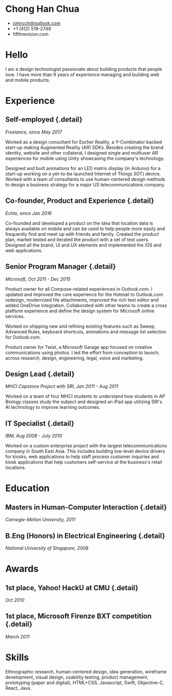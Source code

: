 # Chong Han Chua
* johncch@outlook.com
* +1 (412) 519-2749
* fifthrevision.com

# Hello
I am a design technologist passionate about building products that people love. 
I have more than 9 years of experience managing and building web and mobile products.

# Experience

## Self-employed {.detail}
*Freelance, since May 2017*

Worked as a design consultant for Escher Reality, a Y-Combinator backed start-up 
making Augmented Reality (AR) SDKs. Besides creating the brand identity, website
and other collateral, I designed single and multiuser AR experiences for mobile
using Unity showcasing the company's technology.

Designed and built animations for an LED matrix display (in Arduino) for a 
start-up working on a yet-to-be launched Internet of Things (IOT) device. Worked with 
a team of consultants to use human-centered design methods to design a business
strategy for a major US telecommunications company.
 
## Co-founder, Product and Experience {.detail}
*Echlo, since Jan 2016*

Co-founded and developed a product on the idea that location data is always
available on mobile and can be used to help people more easily and frequently 
find and meet up with friends and family. Created the product plan, market tested 
and iterated the product  with a set of test users. Designed all the brand, UI 
and UX elements and implemented the iOS and web applications.

## Senior Program Manager {.detail}
*Microsoft, Oct 2011 - Dec 2015*

Product owner for all Compose-related experiences in Outlook.com. I updated and
improved the core experience for the Hotmail to Outlook.com redesign, modernized 
file attachments, improved the rich text editor and added OneDrive integration. 
Collaborated with other teams to create a cross platform experience and define 
the design system for Microsoft online services.

Worked on shipping new and refining existing features such as Sweep, Advanced 
Rules, keyboard shortcuts, animations and message list selection for Outlook.com. 

Product owner for Twist, a Microsoft Garage app focused on creative communications
using photos. I led the effort from conception to launch, across research, design, 
engineering, legal, voice and marketing.

## Design Lead {.detail}
*MHCI Capstone Project with SRI, Jan 2011 - Aug 2011*

Worked on a team of four MHCI students to understand how students in AP Biology
classes study the subject and designed an iPad app utilizing SRI's AI technology 
to improve learning outcomes.

## IT Specialist {.detail}
*IBM, Aug 2008 - July 2010*

Worked on a custom enterprise project with the largest telecommiunications 
company in South East Asia. This includes building low-level device drivers for 
kiosks, web applications to help staff process customer inquiries and kiosk
applications that help customers self-service at the business's retail locations.

# Education

## Masters in Human-Computer Interaction {.detail}
*Carnegie-Mellon University, 2011*

## B.Eng (Honors) in Electrical Engineering {.detail}
*National University of Singapore, 2008*

# Awards
## 1st place, Yahoo! HackU at CMU {.detail}
*Oct 2010*

## 1st place, Microsoft Firenze BXT competition {.detail}
*March 2011*

# Skills

Ethnographic research, human-centered design, idea generation, wireframe development, 
visual design, usability testing, product management, prototyping (paper and digital), 
HTML+CSS, Javascript, Swift, Objective-C, React, Java.
